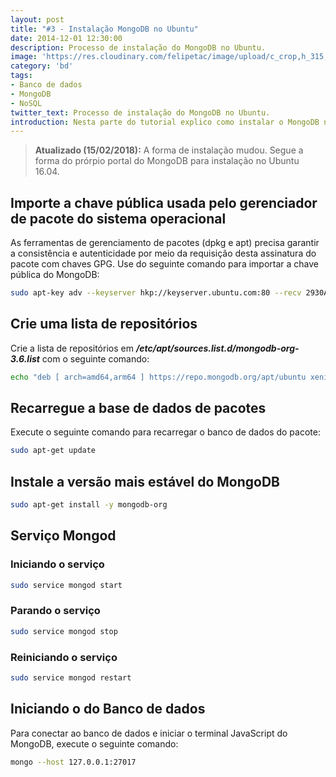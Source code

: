 ```yaml
---
layout: post
title: "#3 - Instalação MongoDB no Ubuntu"
date: 2014-12-01 12:30:00
description: Processo de instalação do MongoDB no Ubuntu.
image: 'https://res.cloudinary.com/felipetac/image/upload/c_crop,h_315,w_600,x_0,y_80/v1514992059/install2_okjvxy.jpg'
category: 'bd'
tags:
- Banco de dados
- MongoDB
- NoSQL
twitter_text: Processo de instalação do MongoDB no Ubuntu.
introduction: Nesta parte do tutorial explico como instalar o MongoDB no Ubuntu Linux.
---
```


> **Atualizado (15/02/2018):** A forma de instalação mudou. Segue a forma do prórpio portal do MongoDB para instalação no Ubuntu 16.04.

## Importe a chave pública usada pelo gerenciador de pacote do sistema operacional

As ferramentas de gerenciamento de pacotes (dpkg e apt) precisa garantir a consistência e autenticidade por meio da requisição desta assinatura do pacote com chaves GPG. Use do seguinte comando para importar a chave pública do MongoDB:

```bash
sudo apt-key adv --keyserver hkp://keyserver.ubuntu.com:80 --recv 2930ADAE8CAF5059EE73BB4B58712A2291FA4AD5
```
## Crie uma lista de repositórios

Crie a lista de repositórios em **_/etc/apt/sources.list.d/mongodb-org-3.6.list_** com o seguinte comando:

```bash
echo "deb [ arch=amd64,arm64 ] https://repo.mongodb.org/apt/ubuntu xenial/mongodb-org/3.6 multiverse" | sudo tee /etc/apt/sources.list.d/mongodb-org-3.6.list
```

## Recarregue a base de dados de pacotes

Execute o seguinte comando para recarregar o banco de dados do pacote:

```bash
sudo apt-get update
```

## Instale a versão mais estável do MongoDB

```bash
sudo apt-get install -y mongodb-org
```

## Serviço Mongod


### Iniciando o serviço

```bash
sudo service mongod start
```

### Parando o serviço

```bash
sudo service mongod stop
```

### Reiniciando o serviço

```bash
sudo service mongod restart
```

## Iniciando o do Banco de dados

Para conectar ao banco de dados e iniciar o terminal JavaScript do MongoDB, execute o seguinte comando:

```bash
mongo --host 127.0.0.1:27017
```
